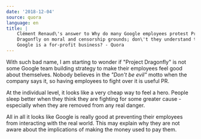 ```yaml
---
date: '2018-12-04'
source: quora
language: en
title: |
    Clément Renaud\'s answer to Why do many Google employees protest Project
    Dragonfly on moral and censorship grounds; don\'t they understand that
    Google is a for-profit business? - Quora
---
```


With such bad name, I am starting to wonder if "Project Dragonfly" is
not some Google team building strategy to make their employees feel good
about themselves. Nobody believes in the *"Don't be evil"* motto when
the company says it, so having employees to fight over it is useful PR.

At the individual level, it looks like a very cheap way to feel a hero.
People sleep better when they think they are fighting for some greater
cause - especially when they are removed from any real danger.

All in all it looks like Google is really good at preventing their
employees from interacting with the real world. This may explain why
they are not aware about the implications of making the money used to
pay them.
